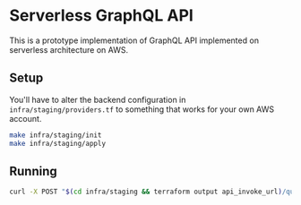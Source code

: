 # Serverless GraphQL API

This is a prototype implementation of GraphQL API implemented on serverless architecture on AWS.

## Setup

You'll have to alter the backend configuration in `infra/staging/providers.tf` to something that works for your own AWS account.

```bash
make infra/staging/init
make infra/staging/apply
```

## Running

```bash
curl -X POST "$(cd infra/staging && terraform output api_invoke_url)/query" --data '{ hello }'
```

